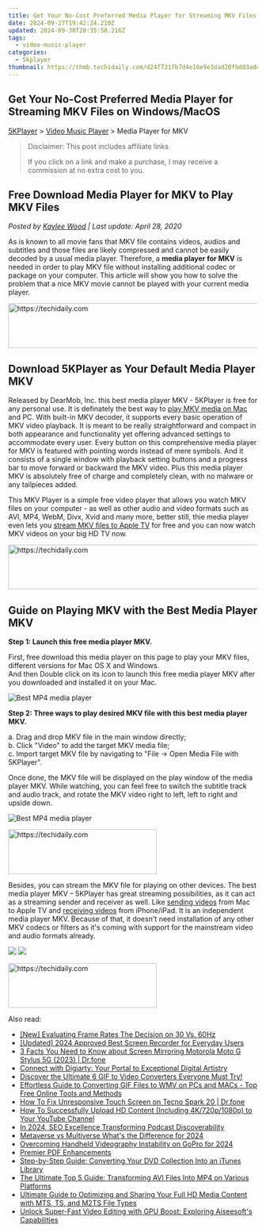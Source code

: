 ```yaml
---
title: Get Your No-Cost Preferred Media Player for Streaming MKV Files on Windows/MacOS
date: 2024-09-27T19:42:24.210Z
updated: 2024-09-30T20:35:58.216Z
tags:
  - video-music-player
categories:
  - 5kplayer
thumbnail: https://thmb.techidaily.com/d24f731fb7d4e16e9e3dad20fbd83add26d8b00ef3415c454c76fbd282fafbfc.jpg
---
```


## Get Your No-Cost Preferred Media Player for Streaming MKV Files on Windows/MacOS

[5KPlayer](https://tools.techidaily.com/5kplayer/products/) \> [Video Music Player](https://tools.techidaily.com/5kplayer/video-music-player/) \> Media Player for MKV

>  Disclaimer: This post includes affiliate links
>
>  If you click on a link and make a purchase, I may receive a commission at no extra cost to you.
>

## Free Download Media Player for MKV to Play MKV Files

 _Posted by [Kaylee Wood](https://www.quora.com/profile/Amanda-Hu-21) | Last update: April 28, 2020_

As is known to all movie fans that MKV file contains videos, audios and subtitles and those files are likely compressed and cannot be easily decoded by a usual media player. Therefore, a   **media player for MKV** is needed in order to play MKV file without installing additional codec or package on your computer. This article will show you how to solve the problem that a nice MKV movie cannot be played with your current media player. 

<!-- affiliate ads begin -->
<a href="https://unicoeye.pxf.io/c/5597632/2134243/18498" target="_top" id="2134243">
  <img src="//a.impactradius-go.com/display-ad/18498-2134243" border="0" alt="https://techidaily.com" width="728" height="90"/>
</a>
<img height="0" width="0" src="https://unicoeye.pxf.io/i/5597632/2134243/18498" style="position:absolute;visibility:hidden;" border="0" />
<!-- affiliate ads end -->

## Download 5KPlayer as Your Default Media Player MKV

Released by DearMob, Inc. this best media player MKV - 5KPlayer is free for any personal use. It is definately the best way to [play MKV media on Mac](https://tools.techidaily.com/5kplayer/video-music-player/) and PC. With built-in MKV decoder, it supports every basic operation of MKV video playback. It is meant to be really straightforward and compact in both appearance and functionality yet offering advanced settings to accommodate every user. Every button on this comprehensive media player for MKV is featured with pointing words instead of mere symbols. And it consists of a single window with playback setting buttons and a progress bar to move forward or backward the MKV video. Plus this media player MKV is absolutely free of charge and completely clean, with no malware or any tailpieces added.

This MKV Player is a simple free video player that allows you watch MKV files on your computer - as well as other audio and video formats such as AVI, MP4, WebM, Divx, Xvid and many more, better still, thie media player even lets you [stream MKV files to Apple TV](https://tools.techidaily.com/5kplayer/airplay/) for free and you can now watch MKV videos on your big HD TV now.

<!-- affiliate ads begin -->
<a href="https://ephamedtechinc.pxf.io/c/5597632/2136617/26400" target="_top" id="2136617">
  <img src="//a.impactradius-go.com/display-ad/26400-2136617" border="0" alt="https://techidaily.com" width="728" height="90"/>
</a>
<img height="0" width="0" src="https://ephamedtechinc.pxf.io/i/5597632/2136617/26400" style="position:absolute;visibility:hidden;" border="0" />
<!-- affiliate ads end -->

##  Guide on Playing MKV with the Best Media Player MKV

**Step 1: Launch this free media player MKV.**

First, free download this media player on this page to play your MKV files, different versions for Mac OS X and Windows.   
 And then Double click on its icon to launch this free media player MKV after you downloaded and installed it on your Mac. 

![Best MP4 media player](https://www.5kplayer.com/video-music-player/img/youtube-0119-01.png) 

**Step 2: Three ways to play desired MKV file with this best media player MKV.** 

 a. Drag and drop MKV file in the main window directly;  
 b. Click "Video" to add the target MKV media file;  
 c. Import target MKV file by navigating to "File -> Open Media File with 5KPlayer".

Once done, the MKV file will be displayed on the play window of the media player MKV. While watching, you can feel free to switch the subtitle track and audio track, and rotate the MKV video right to left, left to right and upside down. 

![Best MP4 media player](https://www.5kplayer.com/video-music-player/img/youtube-0119-01.png) 

<!-- affiliate ads begin -->
<a href="https://aligracehair.sjv.io/c/5597632/1886069/19272" target="_top" id="1886069">
  <img src="//a.impactradius-go.com/display-ad/19272-1886069" border="0" alt="https://techidaily.com" width="300" height="90"/>
</a>
<img height="0" width="0" src="https://aligracehair.sjv.io/i/5597632/1886069/19272" style="position:absolute;visibility:hidden;" border="0" />
<!-- affiliate ads end -->

Besides, you can stream the MKV file for playing on other devices. The best media player MKV – 5KPlayer has great streaming possibilities, as it can act as a streaming sender and receiver as well. Like [sending videos](https://tools.techidaily.com/5kplayer/airplay/) from Mac to Apple TV and [receiving videos](https://tools.techidaily.com/5kplayer/airplay/) from iPhone/iPad. It is an independent media player MKV. Because of that, it doesn't need installation of any other MKV codecs or filters as it's coming with support for the mainstream video and audio formats already. 

[![](https://www.5kplayer.com/video-music-player/../button/freedownwhitewin.png)](https://tools.techidaily.com/5kplayer/products/) [![](https://www.5kplayer.com/video-music-player/../button/freedownbackmac.png)](https://tools.techidaily.com/5kplayer/products/)

<!-- affiliate ads begin -->
<a href="https://aligracehair.sjv.io/c/5597632/2047361/19272" target="_top" id="2047361">
  <img src="//a.impactradius-go.com/display-ad/19272-2047361" border="0" alt="https://techidaily.com" width="300" height="90"/>
</a>
<img height="0" width="0" src="https://aligracehair.sjv.io/i/5597632/2047361/19272" style="position:absolute;visibility:hidden;" border="0" />
<!-- affiliate ads end -->

<ins class="adsbygoogle"
     style="display:block"
     data-ad-format="autorelaxed"
     data-ad-client="ca-pub-7571918770474297"
     data-ad-slot="1223367746"></ins>

<ins class="adsbygoogle"
     style="display:block"
     data-ad-client="ca-pub-7571918770474297"
     data-ad-slot="8358498916"
     data-ad-format="auto"
     data-full-width-responsive="true"></ins>

<span class="atpl-alsoreadstyle">Also read:</span>
<div><ul>
<li><a href="https://screen-video-capture.techidaily.com/new-evaluating-frame-rates-the-decision-on-30-vs-60hz/"><u>[New] Evaluating Frame Rates The Decision on 30 Vs. 60Hz</u></a></li>
<li><a href="https://video-capture.techidaily.com/updated-2024-approved-best-screen-recorder-for-everyday-users/"><u>[Updated] 2024 Approved Best Screen Recorder for Everyday Users</u></a></li>
<li><a href="https://screen-mirror.techidaily.com/3-facts-you-need-to-know-about-screen-mirroring-motorola-moto-g-stylus-5g-2023-drfone-by-drfone-android/"><u>3 Facts You Need to Know about Screen Mirroring Motorola Moto G Stylus 5G (2023) | Dr.fone</u></a></li>
<li><a href="https://some-guidance.techidaily.com/connect-with-digiarty-your-portal-to-exceptional-digital-artistry/"><u>Connect with Digiarty: Your Portal to Exceptional Digital Artistry</u></a></li>
<li><a href="https://media-tips.techidaily.com/discover-the-ultimate-6-gif-to-video-converters-everyone-must-try/"><u>Discover the Ultimate 6 GIF to Video Converters Everyone Must Try!</u></a></li>
<li><a href="https://media-tips.techidaily.com/effortless-guide-to-converting-gif-files-to-wmv-on-pcs-and-macs-top-free-online-tools-and-methods/"><u>Effortless Guide to Converting GIF Files to WMV on PCs and MACs - Top Free Online Tools and Methods</u></a></li>
<li><a href="https://fix-guide.techidaily.com/how-to-fix-unresponsive-touch-screen-on-tecno-spark-20-drfone-by-drfone-fix-android-problems-fix-android-problems/"><u>How To Fix Unresponsive Touch Screen on Tecno Spark 20 | Dr.fone</u></a></li>
<li><a href="https://media-tips.techidaily.com/how-to-successfully-upload-hd-content-including-4k720p1080p-to-your-youtube-channel/"><u>How To Successfully Upload HD Content (Including 4K/720p/1080p) to Your YouTube Channel</u></a></li>
<li><a href="https://extra-skills.techidaily.com/in-2024-seo-excellence-transforming-podcast-discoverability/"><u>In 2024, SEO Excellence Transforming Podcast Discoverability</u></a></li>
<li><a href="https://fox-access.techidaily.com/metaverse-vs-multiverse-whats-the-difference-for-2024/"><u>Metaverse vs Multiverse What's the Difference for 2024</u></a></li>
<li><a href="https://fox-helps.techidaily.com/overcoming-handheld-videography-instability-on-gopro-for-2024/"><u>Overcoming Handheld Videography Instability on GoPro for 2024</u></a></li>
<li><a href="https://extra-hints.techidaily.com/premier-pdf-enhancements/"><u>Premier PDF Enhancements</u></a></li>
<li><a href="https://media-tips.techidaily.com/step-by-step-guide-converting-your-dvd-collection-into-an-itunes-library/"><u>Step-by-Step Guide: Converting Your DVD Collection Into an iTunes Library</u></a></li>
<li><a href="https://media-tips.techidaily.com/the-ultimate-top-5-guide-transforming-avi-files-into-mp4-on-various-platforms/"><u>The Ultimate Top 5 Guide: Transforming AVI Files Into MP4 on Various Platforms</u></a></li>
<li><a href="https://media-tips.techidaily.com/ultimate-guide-to-optimizing-and-sharing-your-full-hd-media-content-with-mts-ts-and-m2ts-file-types/"><u>Ultimate Guide to Optimizing and Sharing Your Full HD Media Content with MTS, TS, and M2TS File Types</u></a></li>
<li><a href="https://media-tips.techidaily.com/unlock-super-fast-video-editing-with-gpu-boost-exploring-aiseesofts-capabilities/"><u>Unlock Super-Fast Video Editing with GPU Boost: Exploring Aiseesoft's Capabilities</u></a></li>
</ul></div>

